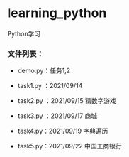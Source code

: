 # learning_python
Python学习

### 文件列表：

- demo.py：任务1,2

- task1.py ：2021/09/14

- task2.py ：2021/09/15 猜数字游戏

- task3.py ：2021/09/17 商城

- task4.py：2021/09/19 字典遍历

- task5.py：2021/09/22 中国工商银行

